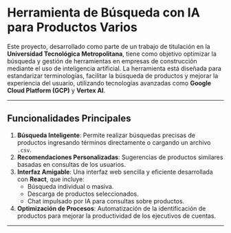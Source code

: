 # Herramienta de Búsqueda con IA para Productos Varios

Este proyecto, desarrollado como parte de un trabajo de titulación en la **Universidad Tecnológica Metropolitana**, tiene como objetivo optimizar la búsqueda y gestión de herramientas en empresas de construcción mediante el uso de inteligencia artificial. La herramienta está diseñada para estandarizar terminologías, facilitar la búsqueda de productos y mejorar la experiencia del usuario, utilizando tecnologías avanzadas como **Google Cloud Platform (GCP)** y **Vertex AI**.

---

## Funcionalidades Principales

1. **Búsqueda Inteligente**: Permite realizar búsquedas precisas de productos ingresando términos directamente o cargando un archivo `.csv`.
2. **Recomendaciones Personalizadas**: Sugerencias de productos similares basadas en consultas de los usuarios.
3. **Interfaz Amigable**: Una interfaz web sencilla y eficiente desarrollada con **React**, que incluye:
   - Búsqueda individual o masiva.
   - Descarga de productos seleccionados.
   - Chat impulsado por IA para consultas sobre productos.
4. **Optimización de Procesos**: Automatización de la identificación de productos para mejorar la productividad de los ejecutivos de cuentas.

---
